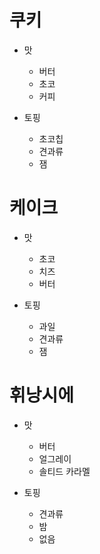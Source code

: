 # 쿠키
- 맛
    - 버터
    - 초코
    - 커피

- 토핑
    - 초코칩
    - 견과류
    - 잼

# 케이크
- 맛
    - 초코
    - 치즈
    - 버터

- 토핑
    - 과일
    - 견과류
    - 잼

# 휘낭시에
- 맛
    - 버터
    - 얼그레이
    - 솔티드 카라멜

- 토핑
    - 견과류
    - 밤
    - 없음


